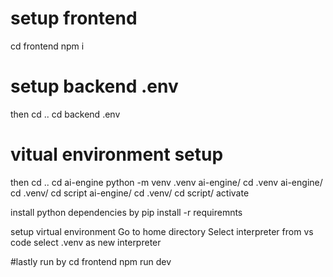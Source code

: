 # setup frontend
cd frontend
npm i

# setup backend .env
then cd ..
cd backend
.env

# vitual environment setup
then cd ..
cd ai-engine
python -m venv .venv
ai-engine/ cd .venv
ai-engine/ cd .venv/ cd script
ai-engine/ cd .venv/ cd script/ activate

install python dependencies by pip install -r requiremnts

setup virtual environment
Go to home directory
Select interpreter from vs code
select .venv as new interpreter

#lastly run by 
cd frontend
npm run dev
